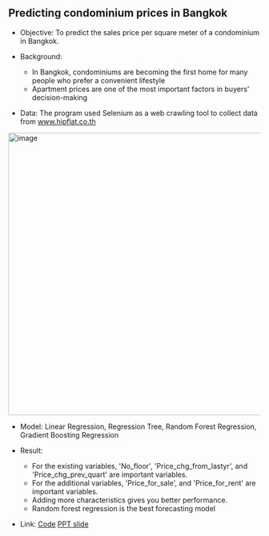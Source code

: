  ## Predicting condominium prices in Bangkok  
  
- Objective: To predict the sales price per square meter of a condominium in Bangkok.    
- Background:   
  - In Bangkok, condominiums are becoming the first home for many people who prefer a convenient lifestyle  
  - Apartment prices are one of the most important factors in buyers' decision-making
  
- Data: The program used Selenium as a web crawling tool to collect data from www.hipflat.co.th
<img width="565" alt="image" src="https://github.com/Teemyteem/BK21_technical_porfolio/assets/129394136/5d120bae-8a3d-4591-9922-f9bbedfc20d3">  

- Model: Linear Regression, Regression Tree, Random Forest Regression, Gradient Boosting Regression  
  
- Result:  
  - For the existing variables, 'No_floor', 'Price_chg_from_lastyr', and 'Price_chg_prev_quart' are important variables.  
  - For the additional variables, 'Price_for_sale', and 'Price_for_rent' are important variables.  
  - Adding more characteristics gives you better performance.  
  - Random forest regression is the best forecasting model
- Link: [Code]() [PPT slide]()
